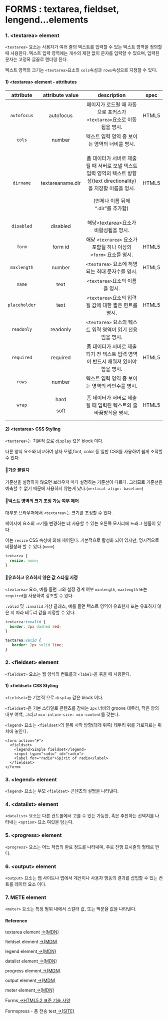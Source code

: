 # FORMS : textarea, fieldset, lengend...elements

### 1. &lt;textarea&gt; element

`<textarea>` 요소는 사용자가 여러 줄의 텍스트를 입력할 수 있는 텍스트 영역을 정의할 때 사용한다. 텍스트 입력 영역에는 개수의 제한 없이 문자를 입력할 수 있으며, 입력된 문자는 고정폭 글꼴로 렌더링 된다.

텍스트 영역의 크기는 `<textarea>`요소의 `cols`속성과 `rows`속성으로 지정할 수 있다.

#### 1\) &lt;textarea&gt;  element - attributes

<table>
  <thead>
    <tr>
      <th style="text-align:center">attribute</th>
      <th style="text-align:center">attribute value</th>
      <th style="text-align:center">description</th>
      <th style="text-align:center">spec</th>
    </tr>
  </thead>
  <tbody>
    <tr>
      <td style="text-align:center"><code>autofocus</code>
      </td>
      <td style="text-align:center">autofocus</td>
      <td style="text-align:center">&#xD398;&#xC774;&#xC9C0;&#xAC00; &#xB85C;&#xB4DC;&#xB420; &#xB54C; &#xC790;&#xB3D9;&#xC73C;&#xB85C;
        &#xD3EC;&#xCEE4;&#xC2A4;&#xAC00;<code>&lt;textarea&gt;</code>&#xC694;&#xC18C;&#xB85C;
        &#xC774;&#xB3D9;&#xB428;&#xC744; &#xBA85;&#xC2DC;.</td>
      <td style="text-align:center">HTML5</td>
    </tr>
    <tr>
      <td style="text-align:center"><code>cols</code>
      </td>
      <td style="text-align:center">number</td>
      <td style="text-align:center">&#xD14D;&#xC2A4;&#xD2B8; &#xC785;&#xB825; &#xC601;&#xC5ED; &#xC911; &#xBCF4;&#xC774;&#xB294;
        &#xC601;&#xC5ED;&#xC758; &#xB108;&#xBE44;&#xB97C; &#xBA85;&#xC2DC;.</td>
      <td
      style="text-align:center"></td>
    </tr>
    <tr>
      <td style="text-align:center"><code>dirname</code>
      </td>
      <td style="text-align:center">textareaname.dir</td>
      <td style="text-align:center">
        <p>&#xD3FC; &#xB370;&#xC774;&#xD130;&#xAC00; &#xC11C;&#xBC84;&#xB85C; &#xC81C;&#xCD9C;&#xB420;
          &#xB54C; &#xC11C;&#xBC84;&#xB85C; &#xBCF4;&#xB0BC; &#xD14D;&#xC2A4;&#xD2B8;
          &#xC785;&#xB825; &#xC601;&#xC5ED;&#xC758; &#xD14D;&#xC2A4;&#xD2B8; &#xBC29;&#xD5A5;&#xC131;(text
          directionality)&#xC744; &#xC800;&#xC7A5;&#xD560; &#xC774;&#xB984;&#xC744;
          &#xBA85;&#xC2DC;.</p>
        <p>(&#xC5B8;&#xC81C;&#xB098; &#xC774;&#xB984; &#xB4A4;&#xC5D0; &#x201C;.dir&#x201D;&#xB97C;
          &#xCD94;&#xAC00;&#xD568;)</p>
      </td>
      <td style="text-align:center">HTML5</td>
    </tr>
    <tr>
      <td style="text-align:center"><code>disabled</code>
      </td>
      <td style="text-align:center">disabled</td>
      <td style="text-align:center">&#xD574;&#xB2F9;&lt;textarea&gt;&#xC694;&#xC18C;&#xAC00; &#xBE44;&#xD65C;&#xC131;&#xB428;&#xC744;
        &#xBA85;&#xC2DC;.</td>
      <td style="text-align:center"></td>
    </tr>
    <tr>
      <td style="text-align:center"><code>form</code>
      </td>
      <td style="text-align:center">form id</td>
      <td style="text-align:center">&#xD574;&#xB2F9; <code>&lt;texrarea&gt;</code> &#xC694;&#xC18C;&#xAC00;
        &#xD3EC;&#xD568;&#xB420; &#xD558;&#xB098; &#xC774;&#xC0C1;&#xC758; <code>&lt;form&gt;</code> &#xC694;&#xC18C;&#xB97C;
        &#xBA85;&#xC2DC;.</td>
      <td style="text-align:center">HTML5</td>
    </tr>
    <tr>
      <td style="text-align:center"><code>maxlength</code>
      </td>
      <td style="text-align:center">number</td>
      <td style="text-align:center"><code>&lt;textarea&gt;</code> &#xC694;&#xC18C;&#xC5D0; &#xD5C8;&#xC601;&#xB418;&#xB294;
        &#xCD5C;&#xB300; &#xBB38;&#xC790;&#xC218;&#xB97C; &#xBA85;&#xC2DC;.</td>
      <td
      style="text-align:center">HTML5</td>
    </tr>
    <tr>
      <td style="text-align:center"> <code>name</code>
      </td>
      <td style="text-align:center">text</td>
      <td style="text-align:center"><code>&lt;textarea&gt;</code>&#xC694;&#xC18C;&#xC758; &#xC774;&#xB984;&#xC744;
        &#xBA85;&#xC2DC;.</td>
      <td style="text-align:center"></td>
    </tr>
    <tr>
      <td style="text-align:center"><code>placeholder</code>
      </td>
      <td style="text-align:center">text</td>
      <td style="text-align:center"><code>&lt;textarea&gt;</code>&#xC694;&#xC18C;&#xC758; &#xC785;&#xB825;&#xB420;
        &#xAC12;&#xC5D0; &#xB300;&#xD55C; &#xC9E7;&#xC740; &#xD78C;&#xD2B8;&#xB97C;
        &#xBA85;&#xC2DC;.</td>
      <td style="text-align:center">HTML5</td>
    </tr>
    <tr>
      <td style="text-align:center"><code>readonly</code>
      </td>
      <td style="text-align:center">readonly</td>
      <td style="text-align:center"><code>&lt;textarea&gt;</code> &#xC694;&#xC18C;&#xC758; &#xD14D;&#xC2A4;&#xD2B8;
        &#xC785;&#xB825; &#xC601;&#xC5ED;&#xC774; &#xC77D;&#xAE30; &#xC804;&#xC6A9;&#xC784;&#xC744;
        &#xBA85;&#xC2DC;.</td>
      <td style="text-align:center"></td>
    </tr>
    <tr>
      <td style="text-align:center"><code>required</code>
      </td>
      <td style="text-align:center">required</td>
      <td style="text-align:center">&#xD3FC; &#xB370;&#xC774;&#xD130;&#xAC00; &#xC11C;&#xBC84;&#xB85C; &#xC81C;&#xCD9C;&#xB418;&#xAE30;
        &#xC804; &#xD14D;&#xC2A4;&#xD2B8; &#xC785;&#xB825; &#xC601;&#xC5ED;&#xC774;
        &#xBC18;&#xB4DC;&#xC2DC; &#xCC44;&#xC6CC;&#xC838; &#xC788;&#xC5B4;&#xC57C;
        &#xD568;&#xC744; &#xBA85;&#xC2DC;.</td>
      <td style="text-align:center">HTML5</td>
    </tr>
    <tr>
      <td style="text-align:center"><code>rows</code>
      </td>
      <td style="text-align:center">number</td>
      <td style="text-align:center">&#xD14D;&#xC2A4;&#xD2B8; &#xC785;&#xB825; &#xC601;&#xC5ED; &#xC911; &#xBCF4;&#xC774;&#xB294;
        &#xC601;&#xC5ED;&#xC758; &#xB77C;&#xC778;&#xC218;&#xB97C; &#xBA85;&#xC2DC;.</td>
      <td
      style="text-align:center"></td>
    </tr>
    <tr>
      <td style="text-align:center"><code>wrap</code>
      </td>
      <td style="text-align:center">
        <p>hard</p>
        <p>soft</p>
      </td>
      <td style="text-align:center">&#xD3FC; &#xB370;&#xC774;&#xD130;&#xAC00; &#xC11C;&#xBC84;&#xB85C; &#xC81C;&#xCD9C;&#xB420;
        &#xB54C; &#xC785;&#xB825;&#xB41C; &#xD14D;&#xC2A4;&#xD2B8;&#xC758; &#xC904;
        &#xBC14;&#xAFC8;&#xBC29;&#xC2DD;&#xC744; &#xBA85;&#xC2DC;.</td>
      <td style="text-align:center">HTML5</td>
    </tr>
  </tbody>
</table>

#### 2\) &lt;textarea&gt; CSS Styling

`<textarea>`는 기본적 으로 `display` 값은 block 이다.

다른 양식 요소와 비교하여 상자 모델,font, color 등 일반 CSS를 사용하여 쉽게 조작할 수 있다.

#### 📝**기준 불일치**

기준선을 설정하지 않으면 브라우저 마다 설정하는 기준선이 다르다. 그러므로 기준선은 예측할 수 없기  때문에 사용하지 않는게 났다.\(`vertical-align: baseline`\)

#### 📝**텍스트 영역의 크기 조정 가능 여부 제어**

대부분 브라우저에서 `<textarea>`는 크기를 조정할 수 있다.

페이지에 요소의 크기를 변경하는 데 사용할 수 있는 오른쪽 모서리에 드래그 핸들이 있다.

이는 `resize` CSS 속성에 의해 제어된다. 기본적으로 활성화 되어 있지만, 명시적으로 비활성화 할 수 있다.\(`none`\)

```css
textarea {
  resize: none;
}
```

#### 📝**유효하고 유효하지 않은 값 스타일 지정**

`<textarea>` 요소, 예를 들면 그와 설정 경계 여부 `minlength`, `maxlength` 또는 `required`를 사용하여 강조할 수 있다.

`:valid` 및 `:invalid` 가상 클래스, 예를 들면 텍스트 영역이 유효한지 또는 유효하지 않은 지 따라 테두리 값을 지정할 수 있다.

```css
textarea:invalid {
  border: 2px dashed red;
}

textarea:valid {
   border: 2px solid lime;
}
```

### 2. &lt;fieldset&gt; element

`<fieldset>` 요소는 웹 양식의 컨트롤과 `<label>`을 묶을 때 사용한다.

#### 1\) &lt;fieldset&gt; CSS Styling

`<fieldset>`는 기본적 으로 `display` 값은 block 이다.

`<fieldset>`은 기본 스타일로 콘텐츠를 감싸는 `2px` 너비의 groove 테두리, 작은 양의 내부 여백, 그리고 `min-inline-size: min-content`를 갖는다.

`<legend>` 요소는 `<fieldset>`의 블록 시작 방향\(대개 위쪽\) 테두리 위를 가로지르는 위치에 놓인다.

```markup
<form action="#">
  <fieldset>
    <legend>Simple fieldset</legend>
    <input type="radio" id="radio">
    <label for="radio">Spirit of radio</label>
  </fieldset>
</form>
```

### 3. &lt;legend&gt; element

`<legend>` 요소는 부모 `<fieldset>` 콘텐츠의 설명을 나타낸다.

### 4. &lt;datalist&gt; element

`<datalist>` 요소는 다른 컨트롤에서 고를 수 있는 가능한, 혹은 추천하는 선택지를 나타내는 `<option>` 요소 여럿을 담는다.

### 5. &lt;progress&gt; element

`<progress>` 요소는 어느 작업의 완료 정도를 나타내며, 주로 진행 표시줄의 형태로 띈다.

### 6. &lt;output&gt; element

`<output>` 요소는 웹 사이트나 앱에서 계산이나 사용자 행동의 결과를 삽입할 수 있는 컨트롤 데이터 요소 이다.

### 7. METE element

`<meter>` 요소는 특정 범위 내에서 스칼라 값, 또는 백분율 값을 나타낸다.

#### Reference 

textarea element [→\(MDN\)](https://developer.mozilla.org/ko/docs/Web/HTML/Element/textarea)

fieldset element [→\(MDN\)](https://developer.mozilla.org/ko/docs/Web/HTML/Element/fieldset)

legend element[ →\(MDN\)](https://developer.mozilla.org/ko/docs/Web/HTML/Element/legend)

datalist element[ →\(MDN\)](https://developer.mozilla.org/ko/docs/Web/HTML/Element/datalist)

progress element[ →\(MDN\)](https://developer.mozilla.org/ko/docs/Web/HTML/Element/progress)

output element[ →\(MDN\)](https://developer.mozilla.org/ko/docs/Web/HTML/Element/output)

meter element[ →\(MDN\)](https://developer.mozilla.org/ko/docs/Web/HTML/Element/meter)

Forms[ →HTML5.2 표준 기술 사양](https://html.spec.whatwg.org/multipage/forms.html#sec-forms)

Formspress - 폼 전송 test[ →\(SITE\)﻿](https://formspree.io/)

